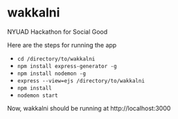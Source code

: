 # wakkalni
NYUAD Hackathon for Social Good

Here are the steps for running the app
* `cd /directory/to/wakkalni`
* `npm install express-generator -g`
* `npm install nodemon -g`
* `express --view=ejs /directory/to/wakkalni`
* `npm install`
* `nodemon start`

Now, wakkalni should be running at http://localhost:3000
